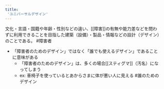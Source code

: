 ```yaml
---
title:
 'ユニバーサルデザイン'
---
```


文化・言語・国籍や年齢・性別などの違い、[[障害]]の有無や能力差などを問わずに利用できることを目指した建築（設備）・製品・情報などの設計（デザイン）のことである。 #障害者


- 「障害者のためのデザイン」ではなく「誰でも使えるデザイン」であることに意味がある
    - 「障害者のためのデザイン」は、多くの場合[[スティグマ]]（汚名）になってしまう
    - ex: 車椅子を使っているとあからさまに体が悪い人に見える
#誰のためのデザイン
